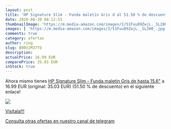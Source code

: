 ```yaml
---
layout: post
title: 'HP Signature Slim - Funda maletín Gris d al 51.50 % de descuento'
date: 2020-08-30 08:12:53
thumbnailImage: 'https://m.media-amazon.com/images/I/51Fuu89ZwjL._SL200_.jpg'
images: [ 'https://m.media-amazon.com/images/I/51Fuu89ZwjL._SL200_.jpg' ]
comments: true
category: ofertas
author: ring
slug: B00VJM37TO
description:
actualPrice: 16.99 EUR
comparePrice: 35.03 EUR
inStock: true
---
```


Ahora mismo tienes [HP Signature Slim - Funda maletín Gris de hasta 15.6"](https://www.amazon.com/dp/B00VJM37TO/?tag=redken08-20) a 16.99 EUR (original: 35.03 EUR) (51.50 %  de descuento) en el siguiente enlace!

[![](https://m.media-amazon.com/images/I/51Fuu89ZwjL._SL200_.jpg)](https://www.amazon.com/dp/B00VJM37TO/?tag=redken08-20)

[Visítala!!!](https://www.amazon.com/dp/B00VJM37TO/?tag=redken08-20)

[Consulta otras ofertas en nuestro canal de telegram](https://t.me/s/ofertas25)
